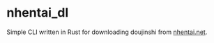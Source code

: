 # nhentai_dl
Simple CLI written in Rust for downloading doujinshi from [nhentai.net](https://nhentai.net).
